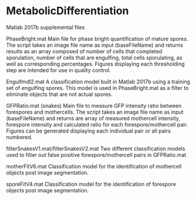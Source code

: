 # MetabolicDifferentiation
Matlab 2017b supplemental files

PhaseBright.mat
Main file for phase bright quantification of mature spores. The script takes an image file name as input (baseFileName) and returns results as an array composed of number of cells that completed sporulation, number of cells that are engulfing, total cells sporulating, as well as corresponding percentages. Figures displaying each thresholding step are intended for use in quality control.

Engulfmdl2.mat
A classification model built in Matlab 2017b using a training set of engulfing spores. This model is used in PhaseBright.mat as a filter to eliminate objects that are not actual spores.

GFPRatio.mat (snakes)
Main file to measure GFP intensity ratio between forespores and mothercells. The script takes an image file name as input (baseFileName) and returns are array of measured mothercell intensity, forespore intensity and calculated ratio for each forespore/mothercell pair. Figures can be generated displaying each individual pair or all pairs numbered.

filterSnakesV1.mat/filterSnakesV2.mat
Two different classification models used to filter out false positive forespore/mothercell pairs in GFPRatio.mat

motherFitV6.mat
Classification model for the identification of mothercell objects post image segmentation.

sporeFitV4.mat
Classification model for the identification of forespore objects post image segmentation.

